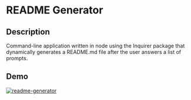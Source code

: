 # README Generator

## Description

Command-line application written in node using the Inquirer package that dynamically generates a README.md file after the user answers a list of prompts. 

## Demo

[![readme-generator](https://img.youtube.com/vi/YD3ETVOhsuY/0.jpg)](https://www.youtube.com/watch?v=YD3ETVOhsuY)
